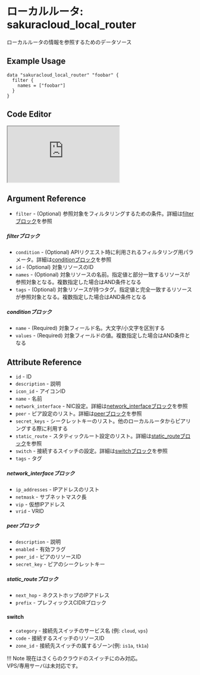 # ローカルルータ: sakuracloud_local_router

ローカルルータの情報を参照するためのデータソース

## Example Usage

```hcl
data "sakuracloud_local_router" "foobar" {
  filter {
    names = ["foobar"]
  }
}
```

<div class="editor">

<h2>Code Editor</h2>

<iframe src="https://zouen-alpha.usacloud.jp/#data/local_router"></iframe>

</div>


## Argument Reference

* `filter` - (Optional) 参照対象をフィルタリングするための条件。詳細は[filterブロック](#filter)を参照 

##### filterブロック

* `condition` - (Optional) APIリクエスト時に利用されるフィルタリング用パラメータ。詳細は[conditionブロック](#condition)を参照  
* `id` - (Optional) 対象リソースのID 
* `names` - (Optional) 対象リソースの名前。指定値と部分一致するリソースが参照対象となる。複数指定した場合はAND条件となる  
* `tags` - (Optional) 対象リソースが持つタグ。指定値と完全一致するリソースが参照対象となる。複数指定した場合はAND条件となる

##### conditionブロック

* `name` - (Required) 対象フィールド名。大文字/小文字を区別する  
* `values` - (Required) 対象フィールドの値。複数指定した場合はAND条件となる


## Attribute Reference

* `id` - ID
* `description` - 説明
* `icon_id` - アイコンID
* `name` - 名前
* `network_interface` - NIC設定。詳細は[network_interfaceブロック](#network_interface)を参照
* `peer` - ピア設定のリスト。詳細は[peerブロック](#peer)を参照
* `secret_keys` - シークレットキーのリスト。他のローカルルータからピアリングする際に利用する
* `static_route` - スタティックルート設定のリスト。詳細は[static_routeブロック](#static_route)を参照
* `switch` - 接続するスイッチの設定。詳細は[switchブロック](#switch)を参照
* `tags` - タグ

##### network_interfaceブロック

* `ip_addresses` - IPアドレスのリスト
* `netmask` - サブネットマスク長
* `vip` - 仮想IPアドレス
* `vrid` - VRID

##### peerブロック

* `description` - 説明
* `enabled` - 有効フラグ
* `peer_id` - ピアのリソースID
* `secret_key` - ピアのシークレットキー

##### static_routeブロック

* `next_hop` - ネクストホップのIPアドレス
* `prefix` - プレフィックスCIDRブロック

#### switch

* `category` - 接続先スイッチのサービス名 (例: `cloud`, `vps`)
* `code` - 接続するスイッチのリソースID
* `zone_id` - 接続先スイッチの属するゾーン(例: `is1a`, `tk1a`)

!!! Note
    現在はさくらのクラウドのスイッチにのみ対応。  
    VPS/専用サーバは未対応です。  

